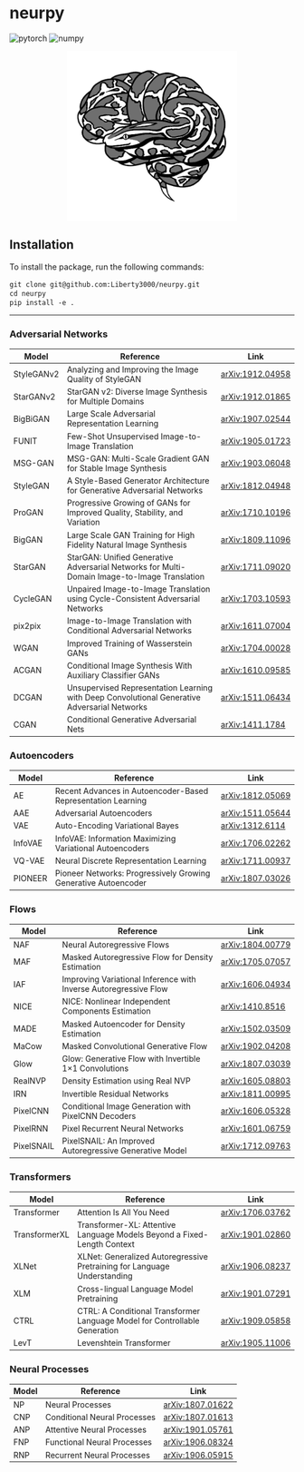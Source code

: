 # neurpy
![pytorch](https://img.shields.io/static/v1?label=PyTorch&message=1.2.0&color=ec4d35)
![numpy](https://img.shields.io/static/v1?label=NumPy&message=1.16.3&color=158aca)

<p align="center">
  <img align="center" src="graphics/neurpy.png" width="300"/>
</p>

## Installation
To install the package, run the following commands:
```
git clone git@github.com:Liberty3000/neurpy.git
cd neurpy
pip install -e .
```
___
### Adversarial Networks
| Model | Reference | Link |
|-------|-----------|------|
| StyleGANv2 | Analyzing and Improving the Image Quality of StyleGAN | [arXiv:1912.04958](https://arxiv.org/abs/1912.04958) |
| StarGANv2 | StarGAN v2: Diverse Image Synthesis for Multiple Domains | [arXiv:1912.01865](https://arxiv.org/abs/1912.01865) |
| BigBiGAN | Large Scale Adversarial Representation Learning | [arXiv:1907.02544](https://arxiv.org/abs/1907.02544) |
| FUNIT | Few-Shot Unsupervised Image-to-Image Translation | [arXiv:1905.01723](https://arxiv.org/abs/1905.01723) |
| MSG-GAN | MSG-GAN: Multi-Scale Gradient GAN for Stable Image Synthesis | [arXiv:1903.06048](https://arxiv.org/abs/1903.06048) |
| StyleGAN | A Style-Based Generator Architecture for Generative Adversarial Networks | [arXiv:1812.04948](https://arxiv.org/abs/1812.04948) |
| ProGAN | Progressive Growing of GANs for Improved Quality, Stability, and Variation | [arXiv:1710.10196](https://arxiv.org/abs/1710.10196) |
| BigGAN | Large Scale GAN Training for High Fidelity Natural Image Synthesis | [arXiv:1809.11096](https://arxiv.org/abs/1809.11096) |
| StarGAN | StarGAN: Unified Generative Adversarial Networks for Multi-Domain Image-to-Image Translation | [arXiv:1711.09020](https://arxiv.org/abs/1711.09020) |
| CycleGAN | Unpaired Image-to-Image Translation using Cycle-Consistent Adversarial Networks | [arXiv:1703.10593](https://arxiv.org/abs/1703.10593) |
| pix2pix | Image-to-Image Translation with Conditional Adversarial Networks | [arXiv:1611.07004](https://arxiv.org/abs/1611.07004) |
| WGAN | Improved Training of Wasserstein GANs | [arXiv:1704.00028](https://arxiv.org/abs/1704.00028) |
| ACGAN | Conditional Image Synthesis With Auxiliary Classifier GANs | [arXiv:1610.09585](https://arxiv.org/abs/1610.09585) |
| DCGAN | Unsupervised Representation Learning with Deep Convolutional Generative Adversarial Networks | [arXiv:1511.06434](https://arxiv.org/abs/1511.06434) |
| CGAN | Conditional Generative Adversarial Nets | [arXiv:1411.1784](https://arxiv.org/abs/1411.1784) |

### Autoencoders
| Model | Reference | Link |
|-------|-----------|------|
| AE      | Recent Advances in Autoencoder-Based Representation Learning   | [arXiv:1812.05069](https://arxiv.org/abs/1812.05069) |
| AAE     | Adversarial Autoencoders                                       | [arXiv:1511.05644](https://arxiv.org/abs/1511.05644) |
| VAE     | Auto-Encoding Variational Bayes                                | [arXiv:1312.6114](https://arxiv.org/abs/1312.6114)   |
| InfoVAE | InfoVAE: Information Maximizing Variational Autoencoders       | [arXiv:1706.02262](https://arxiv.org/abs/1706.02262) |
| VQ-VAE   | Neural Discrete Representation Learning                       | [arXiv:1711.00937](https://arxiv.org/abs/1711.00937) |
| PIONEER | Pioneer Networks: Progressively Growing Generative Autoencoder | [arXiv:1807.03026](https://arxiv.org/abs/1807.03026) |

### Flows
| Model | Reference | Link |
|-------|-----------|------|
| NAF | Neural Autoregressive Flows | [arXiv:1804.00779](https://arxiv.org/abs/1804.00779) |
| MAF | Masked Autoregressive Flow for Density Estimation | [arXiv:1705.07057](https://arxiv.org/abs/1705.07057) |
| IAF | Improving Variational Inference with Inverse Autoregressive Flow | [arXiv:1606.04934](https://arxiv.org/abs/1606.04934) |
| NICE | NICE: Nonlinear Independent Components Estimation | [arXiv:1410.8516](https://arxiv.org/abs/1410.8516) |
| MADE | Masked Autoencoder for Density Estimation | [arXiv:1502.03509](https://arxiv.org/abs/1502.03509) |
| MaCow | Masked Convolutional Generative Flow | [arXiv:1902.04208](https://arxiv.org/abs/1902.04208) |
| Glow | Glow: Generative Flow with Invertible 1×1 Convolutions | [arXiv:1807.03039](https://arxiv.org/abs/1807.03039) |
| RealNVP | Density Estimation using Real NVP | [arXiv:1605.08803](https://arxiv.org/abs/1605.08803) |
| IRN | Invertible Residual Networks | [arXiv:1811.00995](https://arxiv.org/abs/1811.00995) |
| PixelCNN | Conditional Image Generation with PixelCNN Decoders | [arXiv:1606.05328](https://arxiv.org/abs/1606.05328) |
| PixelRNN | Pixel Recurrent Neural Networks | [arXiv:1601.06759](https://arxiv.org/abs/1601.06759) |
| PixelSNAIL | PixelSNAIL: An Improved Autoregressive Generative Model | [arXiv:1712.09763](https://arxiv.org/abs/1712.09763) |

### Transformers
| Model | Reference | Link |
|-------|-----------|------|
| Transformer | Attention Is All You Need | [arXiv:1706.03762](https://arxiv.org/abs/1706.03762) |
| TransformerXL | Transformer-XL: Attentive Language Models Beyond a Fixed-Length Context | [arXiv:1901.02860](https://arxiv.org/abs/1901.02860) |
| XLNet | XLNet: Generalized Autoregressive Pretraining for Language Understanding | [arXiv:1906.08237](https://arxiv.org/abs/1906.08237) |
| XLM | Cross-lingual Language Model Pretraining | [arXiv:1901.07291](https://arxiv.org/abs/1901.07291) |
| CTRL | CTRL: A Conditional Transformer Language Model for Controllable Generation | [arXiv:1909.05858](https://arxiv.org/abs/1909.05858) |
| LevT | Levenshtein Transformer | [arXiv:1905.11006](https://arxiv.org/abs/1905.11006) |

### Neural Processes
| Model | Reference | Link |
|-------|-----------|------|
| NP | Neural Processes | [arXiv:1807.01622](https://arxiv.org/abs/1807.01622) |
| CNP | Conditional Neural Processes | [arXiv:1807.01613](https://arxiv.org/abs/1807.01613) |
| ANP | Attentive Neural Processes | [arXiv:1901.05761](https://arxiv.org/abs/1901.05761) |
| FNP | Functional Neural Processes | [arXiv:1906.08324](https://arxiv.org/abs/1906.08324) |
| RNP | Recurrent Neural Processes | [arXiv:1906.05915](https://arxiv.org/abs/1906.05915) |
